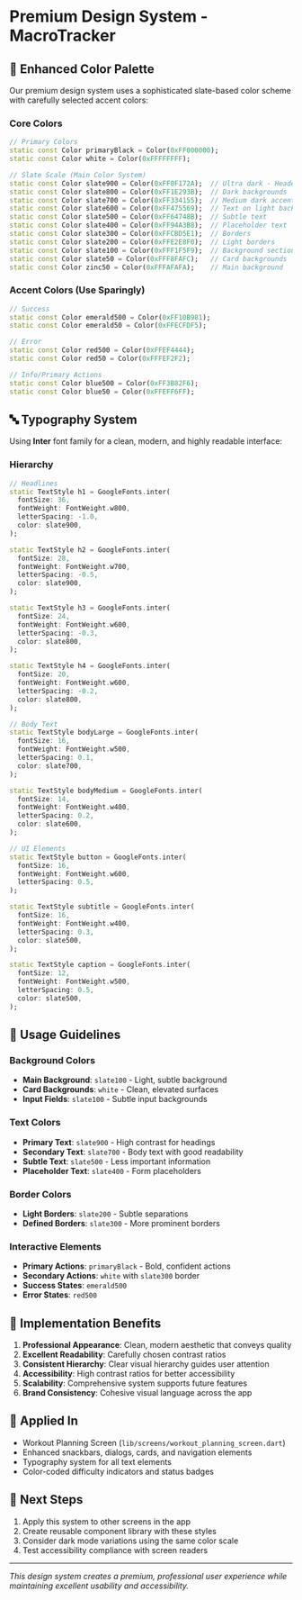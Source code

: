 # Premium Design System - MacroTracker

## 🎨 Enhanced Color Palette

Our premium design system uses a sophisticated slate-based color scheme with carefully selected accent colors:

### Core Colors
```dart
// Primary Colors
static const Color primaryBlack = Color(0xFF000000);
static const Color white = Color(0xFFFFFFFF);

// Slate Scale (Main Color System)
static const Color slate900 = Color(0xFF0F172A);  // Ultra dark - Headers
static const Color slate800 = Color(0xFF1E293B);  // Dark backgrounds
static const Color slate700 = Color(0xFF334155);  // Medium dark accents
static const Color slate600 = Color(0xFF475569);  // Text on light backgrounds
static const Color slate500 = Color(0xFF64748B);  // Subtle text
static const Color slate400 = Color(0xFF94A3B8);  // Placeholder text
static const Color slate300 = Color(0xFFCBD5E1);  // Borders
static const Color slate200 = Color(0xFFE2E8F0);  // Light borders
static const Color slate100 = Color(0xFFF1F5F9);  // Background sections
static const Color slate50 = Color(0xFFF8FAFC);   // Card backgrounds
static const Color zinc50 = Color(0xFFFAFAFA);    // Main background
```

### Accent Colors (Use Sparingly)
```dart
// Success
static const Color emerald500 = Color(0xFF10B981);
static const Color emerald50 = Color(0xFFECFDF5);

// Error
static const Color red500 = Color(0xFFEF4444);
static const Color red50 = Color(0xFFFEF2F2);

// Info/Primary Actions
static const Color blue500 = Color(0xFF3B82F6);
static const Color blue50 = Color(0xFFEFF6FF);
```

## 🔤 Typography System

Using **Inter** font family for a clean, modern, and highly readable interface:

### Hierarchy
```dart
// Headlines
static TextStyle h1 = GoogleFonts.inter(
  fontSize: 36,
  fontWeight: FontWeight.w800,
  letterSpacing: -1.0,
  color: slate900,
);

static TextStyle h2 = GoogleFonts.inter(
  fontSize: 28,
  fontWeight: FontWeight.w700,
  letterSpacing: -0.5,
  color: slate900,
);

static TextStyle h3 = GoogleFonts.inter(
  fontSize: 24,
  fontWeight: FontWeight.w600,
  letterSpacing: -0.3,
  color: slate800,
);

static TextStyle h4 = GoogleFonts.inter(
  fontSize: 20,
  fontWeight: FontWeight.w600,
  letterSpacing: -0.2,
  color: slate800,
);

// Body Text
static TextStyle bodyLarge = GoogleFonts.inter(
  fontSize: 16,
  fontWeight: FontWeight.w500,
  letterSpacing: 0.1,
  color: slate700,
);

static TextStyle bodyMedium = GoogleFonts.inter(
  fontSize: 14,
  fontWeight: FontWeight.w400,
  letterSpacing: 0.2,
  color: slate600,
);

// UI Elements
static TextStyle button = GoogleFonts.inter(
  fontSize: 16,
  fontWeight: FontWeight.w600,
  letterSpacing: 0.5,
);

static TextStyle subtitle = GoogleFonts.inter(
  fontSize: 16,
  fontWeight: FontWeight.w400,
  letterSpacing: 0.3,
  color: slate500,
);

static TextStyle caption = GoogleFonts.inter(
  fontSize: 12,
  fontWeight: FontWeight.w500,
  letterSpacing: 0.5,
  color: slate500,
);
```

## 🎯 Usage Guidelines

### Background Colors
- **Main Background**: `slate100` - Light, subtle background
- **Card Backgrounds**: `white` - Clean, elevated surfaces
- **Input Fields**: `slate100` - Subtle input backgrounds

### Text Colors
- **Primary Text**: `slate900` - High contrast for headings
- **Secondary Text**: `slate700` - Body text with good readability
- **Subtle Text**: `slate500` - Less important information
- **Placeholder Text**: `slate400` - Form placeholders

### Border Colors
- **Light Borders**: `slate200` - Subtle separations
- **Defined Borders**: `slate300` - More prominent borders

### Interactive Elements
- **Primary Actions**: `primaryBlack` - Bold, confident actions
- **Secondary Actions**: `white` with `slate300` border
- **Success States**: `emerald500`
- **Error States**: `red500`

## 🚀 Implementation Benefits

1. **Professional Appearance**: Clean, modern aesthetic that conveys quality
2. **Excellent Readability**: Carefully chosen contrast ratios
3. **Consistent Hierarchy**: Clear visual hierarchy guides user attention
4. **Accessibility**: High contrast ratios for better accessibility
5. **Scalability**: Comprehensive system supports future features
6. **Brand Consistency**: Cohesive visual language across the app

## 📱 Applied In
- Workout Planning Screen (`lib/screens/workout_planning_screen.dart`)
- Enhanced snackbars, dialogs, cards, and navigation elements
- Typography system for all text elements
- Color-coded difficulty indicators and status badges

## 🔄 Next Steps
1. Apply this system to other screens in the app
2. Create reusable component library with these styles
3. Consider dark mode variations using the same color scale
4. Test accessibility compliance with screen readers

---

*This design system creates a premium, professional user experience while maintaining excellent usability and accessibility.* 